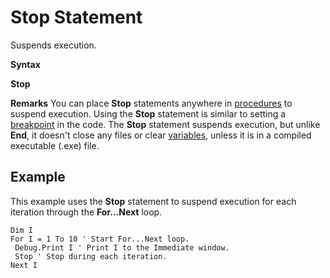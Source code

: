 
# Stop Statement

Suspends execution.

 **Syntax**

 **Stop**

 **Remarks**
You can place  **Stop** statements anywhere in [procedures](b8bdf64f-5920-1ae9-16d0-b26d09524a30.md) to suspend execution. Using the **Stop** statement is similar to setting a [breakpoint](b8bdf64f-5920-1ae9-16d0-b26d09524a30.md) in the code.
The  **Stop** statement suspends execution, but unlike **End**, it doesn't close any files or clear  [variables](b8bdf64f-5920-1ae9-16d0-b26d09524a30.md), unless it is in a compiled executable (.exe) file.

## Example

This example uses the  **Stop** statement to suspend execution for each iteration through the **For...Next** loop.


```
Dim I 
For I = 1 To 10 ' Start For...Next loop. 
 Debug.Print I ' Print I to the Immediate window. 
 Stop ' Stop during each iteration. 
Next I 

```

